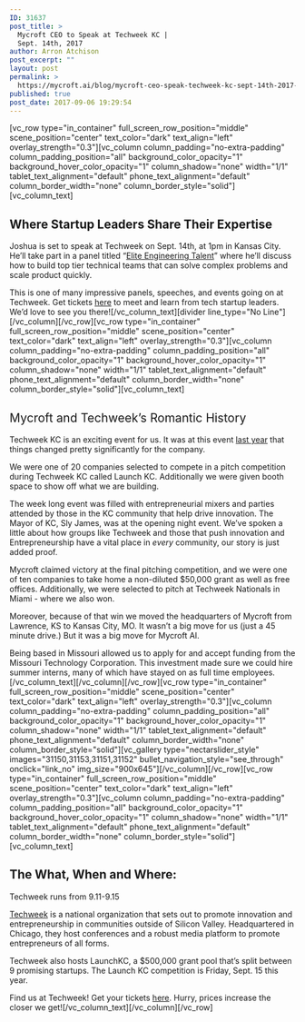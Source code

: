 ```yaml
---
ID: 31637
post_title: >
  Mycroft CEO to Speak at Techweek KC |
  Sept. 14th, 2017
author: Arron Atchison
post_excerpt: ""
layout: post
permalink: >
  https://mycroft.ai/blog/mycroft-ceo-speak-techweek-kc-sept-14th-2017-2/
published: true
post_date: 2017-09-06 19:29:54
---
```

[vc_row type="in_container" full_screen_row_position="middle" scene_position="center" text_color="dark" text_align="left" overlay_strength="0.3"][vc_column column_padding="no-extra-padding" column_padding_position="all" background_color_opacity="1" background_hover_color_opacity="1" column_shadow="none" width="1/1" tablet_text_alignment="default" phone_text_alignment="default" column_border_width="none" column_border_style="solid"][vc_column_text]
<h2>Where Startup Leaders Share Their Expertise</h2>
<span style="font-weight: 400;">Joshua is set to speak at Techweek on Sept. 14th, at 1pm in Kansas City. He’ll take part in a panel titled “<a href="http://sched.co/BvuE">Elite Engineering Talent</a>” where he’ll discuss how to build top tier technical teams that can solve complex problems and scale product quickly.</span>

This is one of many impressive panels, speeches, and events going on at Techweek. Get tickets <a href="http://techweek.com/?ticket=kansas-city">here</a> to meet and learn from tech startup leaders. We’d love to see you there![/vc_column_text][divider line_type="No Line"][/vc_column][/vc_row][vc_row type="in_container" full_screen_row_position="middle" scene_position="center" text_color="dark" text_align="left" overlay_strength="0.3"][vc_column column_padding="no-extra-padding" column_padding_position="all" background_color_opacity="1" background_hover_color_opacity="1" column_shadow="none" width="1/1" tablet_text_alignment="default" phone_text_alignment="default" column_border_width="none" column_border_style="solid"][vc_column_text]
<h2><span style="font-weight: 400;">Mycroft and Techweek’s Romantic History</span></h2>
<span style="font-weight: 400;">Techweek KC is an exciting event for us. It was at this event <a href="https://mycroft.ai/blog/shipping-update-and-launchkc/">last year</a> that things changed pretty significantly for the company.</span>

<span style="font-weight: 400;">We were one of 20 companies selected to compete in a pitch competition during Techweek KC called Launch KC. Additionally we were given booth space to show off what we are building. </span>

<span style="font-weight: 400;">The week long event was filled with entrepreneurial mixers and parties attended by those in the KC community that help drive innovation. The Mayor of KC, Sly James, was at the opening night event. We’ve spoken a little about how groups like Techweek and those that push innovation and Entrepreneurship have a vital place in </span><i><span style="font-weight: 400;">every </span></i><span style="font-weight: 400;">community, our story is just added proof.</span>

<span style="font-weight: 400;">Mycroft claimed victory at the final pitching competition, and we were one of ten companies to take home a non-diluted $50,000 grant as well as free offices. Additionally, we were selected to pitch at Techweek Nationals in Miami - where we also won.</span>

<span style="font-weight: 400;">Moreover, because of that win we moved the headquarters of Mycroft from Lawrence, KS to Kansas City, MO. It wasn’t a big move for us (just a 45 minute drive.) But it was a big move for Mycroft AI. </span>

<span style="font-weight: 400;">Being based in Missouri allowed us to apply for and accept funding from the Missouri Technology Corporation. This investment made sure we could hire summer interns, many of which have stayed on as full time employees. </span>[/vc_column_text][/vc_column][/vc_row][vc_row type="in_container" full_screen_row_position="middle" scene_position="center" text_color="dark" text_align="left" overlay_strength="0.3"][vc_column column_padding="no-extra-padding" column_padding_position="all" background_color_opacity="1" background_hover_color_opacity="1" column_shadow="none" width="1/1" tablet_text_alignment="default" phone_text_alignment="default" column_border_width="none" column_border_style="solid"][vc_gallery type="nectarslider_style" images="31150,31153,31151,31152" bullet_navigation_style="see_through" onclick="link_no" img_size="900x645"][/vc_column][/vc_row][vc_row type="in_container" full_screen_row_position="middle" scene_position="center" text_color="dark" text_align="left" overlay_strength="0.3"][vc_column column_padding="no-extra-padding" column_padding_position="all" background_color_opacity="1" background_hover_color_opacity="1" column_shadow="none" width="1/1" tablet_text_alignment="default" phone_text_alignment="default" column_border_width="none" column_border_style="solid"][vc_column_text]
<h2>The What, When and Where:</h2>
<span style="font-weight: 400;">Techweek runs from 9.11-9.15 </span>

<span style="font-weight: 400;"><a href="http://techweek.com/">Techweek</a> is a national organization that sets out to promote innovation and entrepreneurship in communities outside of Silicon Valley. Headquartered in Chicago, they host conferences and a robust media platform to promote entrepreneurs of all forms.</span>

<span style="font-weight: 400;">Techweek also hosts LaunchKC, a $500,000 grant pool that’s split between 9 promising startups. The Launch KC competition is Friday, Sept. 15 this year. </span>

<span style="font-weight: 400;">Find us at Techweek! Get your tickets <a href="http://techweek.com/kansas-city">here</a>. Hurry, prices increase the closer we get!</span>[/vc_column_text][/vc_column][/vc_row]